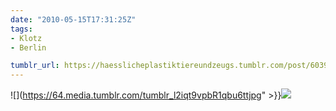 ```yaml
---
date: "2010-05-15T17:31:25Z"
tags:
- Klotz
- Berlin

tumblr_url: https://haesslicheplastiktiereundzeugs.tumblr.com/post/603967345
---
```

![](https://64.media.tumblr.com/tumblr_l2iqt9vpbR1qbu6ttjpg" >}}![](https://64.media.tumblr.com/tumblr_l2iqtnGvFY1qbu6tt.jpg)

